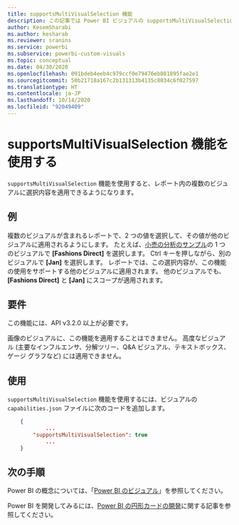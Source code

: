```yaml
---
title: supportsMultiVisualSelection 機能
description: この記事では Power BI ビジュアルの supportsMultiVisualSelection 機能の使用方法とその要件について説明します。
author: KesemSharabi
ms.author: kesharab
ms.reviewer: sranins
ms.service: powerbi
ms.subservice: powerbi-custom-visuals
ms.topic: conceptual
ms.date: 04/30/2020
ms.openlocfilehash: 091bdeb4eeb4c979ccf0e79476eb081895fae2e1
ms.sourcegitcommit: 50b21718a167c2b131313b4135c8034c6f027597
ms.translationtype: HT
ms.contentlocale: ja-JP
ms.lasthandoff: 10/14/2020
ms.locfileid: "92049409"
---
```

# <a name="use-the-supportsmultivisualselection-feature"></a>supportsMultiVisualSelection 機能を使用する

`supportsMultiVisualSelection` 機能を使用すると、レポート内の複数のビジュアルに選択内容を適用できるようになります。

## <a name="example"></a>例

複数のビジュアルが含まれるレポートで、2 つの値を選択して、その値が他のビジュアルに適用されるようにします。 たとえば、[小売の分析のサンプル](../../create-reports/sample-retail-analysis.md)の 1 つのビジュアルで **[Fashions Direct]** を選択します。 Ctrl キーを押しながら、別のビジュアルで **[Jan]** を選択します。 レポートでは、この選択内容が、この機能の使用をサポートする他のビジュアルに適用されます。 他のビジュアルでも、 **[Fashions Direct]** と **[Jan]** にスコープが適用されます。

## <a name="requirements"></a>要件

この機能には、API v3.2.0 以上が必要です。

画像のビジュアルに、この機能を適用することはできません。 高度なビジュアル (主要なインフルエンサ、分解ツリー、Q&A ビジュアル、テキストボックス、ゲージ グラフなど) には適用できません。

## <a name="usage"></a>使用

`supportsMultiVisualSelection` 機能を使用するには、ビジュアルの `capabilities.json` ファイルに次のコードを追加します。

```json
    {   
            ...
        "supportsMultiVisualSelection": true
            ...
    }
```

## <a name="next-steps"></a>次の手順

Power BI の概念については、「[Power BI のビジュアル](power-bi-visuals-concept.md)」を参照してください。

Power BI を開発してみるには、[Power BI の円形カードの開発](develop-circle-card.md)に関する記事を参照してください。
